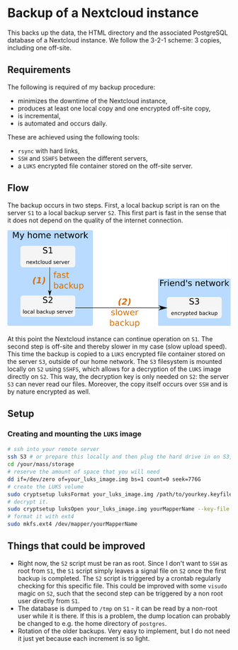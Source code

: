 # Backup of a Nextcloud instance

This backs up the data, the HTML directory and the associated PostgreSQL database of a Nextcloud instance.  We follow the 3-2-1 scheme: 3 copies, including one off-site. 

## Requirements

The following is required of my backup procedure:

- minimizes the downtime of the Nextcloud instance,
- produces at least one local copy and one encrypted off-site copy,
- is incremental,
- is automated and occurs daily. 

These are achieved using the following tools:

- `rsync` with hard links,
- `SSH` and `SSHFS` between the different servers,
- a `LUKS` encrypted file container stored on the off-site server.

## Flow

The backup occurs in two steps. First, a local backup script is ran on the server `S1` to a local backup server `S2`. This first part is fast in the sense that it does not depend on the quality of the internet connection. 

![](media/flow.png)

At this point the Nextcloud instance can continue operation on `S1`. The second step is off-site and thereby slower in my case (slow upload speed). This time the backup is copied to a `LUKS` encrypted file container stored on the server `S3`, outside of our home network.  The `S3` filesystem is mounted locally on `S2` using `SSHFS`, which allows for a decryption of the `LUKS` image directly  on `S2`. This way, the decryption key is only needed on `S2`: the server `S3` can never read our files. Moreover, the copy itself occurs over `SSH` and is by nature encrypted as well. 

## Setup

### Creating and mounting the `LUKS` image

```bash
# ssh into your remote server
ssh S3 # or prepare this locally and then plug the hard drive in on S3, same story
cd /your/mass/storage
# reserve the amount of space that you will need
dd if=/dev/zero of=your_luks_image.img bs=1 count=0 seek=776G
# create the LUKS volume
sudo cryptsetup luksFormat your_luks_image.img /path/to/yourkey.keyfile
# decrypt it.
sudo cryptsetup luksOpen your_luks_image.img yourMapperName --key-file /path/to/yourkey.keyfile
# format it with ext4
sudo mkfs.ext4 /dev/mapper/yourMapperName
```



## Things that could be improved

- Right now, the `S2` script must be ran as root. Since I don't want to `SSH` as root from `S1`, the `S1` script simply leaves a signal file on `S2` once the first backup is completed. The `S2` script is triggered by a crontab regularly checking for this specific file. This could be improved with some `visudo` magic on `S2`, such that the second step can be triggered by a non root user directly from `S1`.
- The database is dumped to `/tmp` on `S1` - it can be read by a non-root user while it is there. If this is a problem, the dump location can probably be changed to e.g. the home directory of `postgres`.
- Rotation of the older backups. Very easy to implement, but I do not need it just yet because each increment is so light. 

